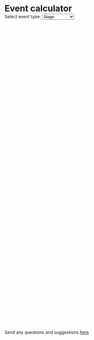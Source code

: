<html>
<head>
<link rel="stylesheet" href="style.css">
<script async src="https://www.googletagmanager.com/gtag/js?id=UA-191706851-1"></script>
<script>
  window.dataLayer = window.dataLayer || [];
  function gtag(){dataLayer.push(arguments);}
  gtag('js', new Date());

  gtag('config', 'UA-191706851-1');
</script>

<script async src="https://www.googletagmanager.com/gtag/js?id=G-XZC0JCSGZS"></script>
<script>
  window.dataLayer = window.dataLayer || [];
  function gtag(){dataLayer.push(arguments);}
  gtag('js', new Date());

  gtag('config', 'G-XZC0JCSGZS');
</script>

<script>
  //
  //
  //Default event type (0=siege, 1=blitz)
  var curEventType = 1;
  var iframe;
  //
  //
  //
  
  window.addEventListener("message", function(e){
    if (e.origin != "https://mlpcalc.github.io")
      return;
	iframe.style.height = e.data+"px";
  })
  
  function loadpage(){
	iframe = document.getElementById('eventframe');
	document.getElementById("eventtype").options[curEventType].selected = true;
	updateEventType();
  }
  
  function updateEventType(){
	curEventType = document.getElementById('eventtype').value;
    if (curEventType == 0){
	  iframe.src = "siege.html";
	} else if (curEventType == 1){
	  iframe.src = "blitz.html";
	} else {
	  iframe.src = "powerponies.html"
	}
  }

</script>
</head>
<body onload="loadpage()">  
<div class="container-lg markdown-body">
<h1 style="margin-bottom: 1px;">Event calculator</h1>
<p style="margin-top: 1px;margin-bottom: 1px;">Select event type: <select id="eventtype" onchange="updateEventType()">
	<option value="0" selected>Siege</option>
    <option value="1">Blitz</option>
	<option value="2">Power Ponies</option>
  </select></p>

<iframe id="eventframe" src="" height="1000px" width="600px" style="border-style:none"></iframe>

  
<p id="footer">Send any questions and suggestions <a href="https://www.reddit.com/user/Nice_Coconut">here</a></p>
</div>
